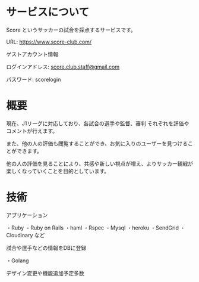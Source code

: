 # サービスについて
Score というサッカーの試合を採点するサービスです。

URL: https://www.score-club.com/

ゲストアカウント情報

ログインアドレス: score.club.staff@gmail.com

パスワード: scorelogin

# 概要
現在、J1リーグに対応しており、各試合の選手や監督、審判
それぞれを評価やコメントが行えます。

また、他の人の評価も閲覧することができ、お気に入りのユーザーを見つけることができます。

他の人の評価を見ることにより、共感や新しい視点が増え、よりサッカー観戦が楽しくなっていくことを目的としています。

# 技術
アプリケーション

・Ruby
・Ruby on Rails
・haml
・Rspec
・Mysql
・heroku
・SendGrid
・Cloudinary
など

試合や選手などの情報をDBに登録

・Golang

デザイン変更や機能追加予定多数